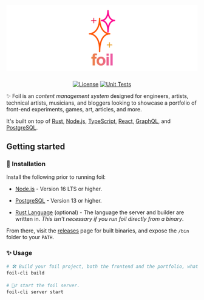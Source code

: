 <div align="center">

# <a href="https://alain.xyz/libraries/foil"><img alt="Foil" src="docs/foil-logo.svg" /></a>

[![License][license-img]][license-url]
[![Unit Tests][travis-img]][travis-url]

</div>

✨ Foil is an _content management system_ designed for engineers, artists, technical artists, musicians, and bloggers looking to showcase a portfolio of front-end experiments, games, art, articles, and more.

It's built on top of [Rust](https://www.rust-lang.org/), [Node.js](https://nodejs.org/en), [TypeScript](https://www.typescriptlang.org/), [React](https://reactjs.org/), [GraphQL](https://graphql.org/), and [PostgreSQL](https://www.postgresql.org/).

## Getting started

### 🌟 Installation

Install the following prior to running foil:

- [Node.js](https://nodejs.org) - Version 16 LTS or higher.

- [PostgreSQL](https://www.postgresql.org/) - Version 13 or higher.

- [Rust Language](https://www.rust-lang.org/) (optional) - The language the server and builder are written in. _This isn't necessary if you run foil directly from a binary_.

From there, visit the [releases](/releases) page for built binaries, and expose the `/bin` folder to your `PATH`.

### ✨ Usage

```bash
# 🛠️ Build your foil project, both the frontend and the portfolio, whatever's changed recently.
foil-cli build

# 🏃‍♂️ start the foil server.
foil-cli server start
```

[license-img]: https://img.shields.io/:license-mit-blue.svg?style=flat-square
[license-url]: https://opensource.org/license/mit/
[travis-img]: https://img.shields.io/travis/com/alaingalvan/foil.svg?style=flat-square
[travis-url]:https://www.travis-ci.com/github/alaingalvan/foil